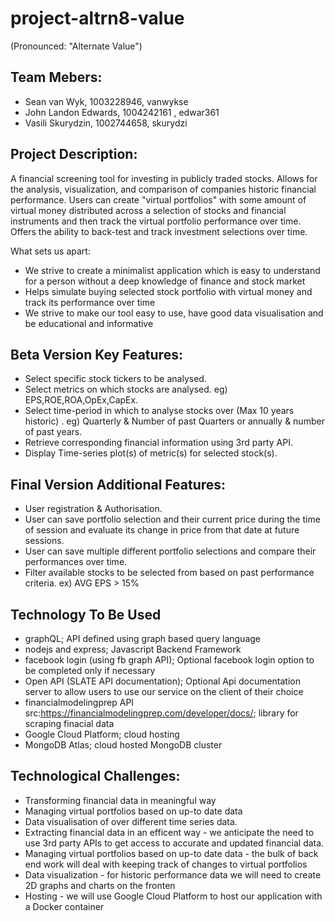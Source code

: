 # project-altrn8-value
(Pronounced: "Alternate Value")

## Team Mebers: ##
- Sean van Wyk, 1003228946, vanwykse
- John Landon Edwards, 1004242161 , edwar361
- Vasili Skurydzin, 1002744658, skurydzi

## Project Description: ##
A financial screening tool for investing in publicly traded stocks. Allows for the analysis, visualization, and comparison of companies historic financial performance.
Users can create "virtual portfolios" with some amount of virtual money distributed across a selection of stocks and financial instruments and then track the virtual portfolio performance over time.
Offers the ability to back-test and track investment selections over time.

What sets us apart:
- We strive to create a minimalist application which is easy to understand for a person without a deep knowledge of finance and stock market
- Helps simulate buying selected stock portfolio with virtual money and track its performance over time
- We strive to make our tool easy to use, have good data visualisation and be educational and informative

## Beta Version Key Features: ##
- Select specific stock tickers to be analysed.
- Select metrics on which stocks are analysed. eg) EPS,ROE,ROA,OpEx,CapEx.
- Select time-period in which to analyse stocks over (Max 10 years historic) . eg) Quarterly & Number of past Quarters or annually & number of past years.
- Retrieve corresponding financial information using 3rd party API. 
- Display Time-series plot(s) of metric(s) for selected stock(s).

## Final Version Additional Features: ##
- User registration & Authorisation.
- User can save portfolio selection and their current price during the time of session and evaluate its change in price from that date at future sessions.
- User can save multiple different portfolio selections and compare their performances over time.
- Filter available stocks to be selected from based on past performance criteria. ex) AVG EPS > 15%


## Technology To Be Used ##
- graphQL; API defined using graph based query language
- nodejs and express; Javascript Backend Framework
- facebook login (using fb graph API); Optional facebook login option to be completed only if necessary
- Open API (SLATE API documentation);  Optional Api documentation server to allow users to use our service on the client of their choice
- financialmodelingprep API src:https://financialmodelingprep.com/developer/docs/; library for scraping finacial data
- Google Cloud Platform; cloud hosting
- MongoDB Atlas; cloud hosted MongoDB cluster

## Technological Challenges:  ##  
- Transforming financial data in meaningful way  
- Managing virtual portfolios based on up-to date data  
- Data visualisation of over different time series data. 
- Extracting  financial data in an efficent way - we anticipate the need to use 3rd party APIs to get access to accurate and updated financial data. 
- Managing virtual portfolios based on up-to date data - the bulk of back end work will deal with keeping track of changes to virtual portfolios 
- Data visualization - for historic performance data we will need to create 2D graphs and charts on the fronten
- Hosting - we will use Google Cloud Platform to host our application with a Docker container 
